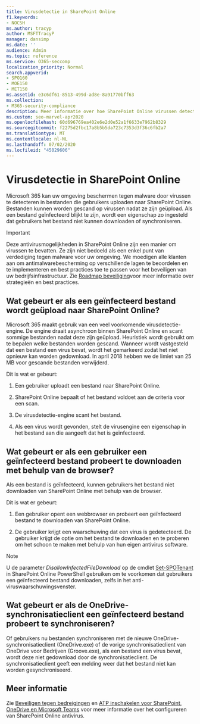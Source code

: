 ```yaml
---
title: Virusdetectie in SharePoint Online
f1.keywords:
- NOCSH
ms.author: tracyp
author: MSFTTracyP
manager: dansimp
ms.date: ''
audience: Admin
ms.topic: reference
ms.service: O365-seccomp
localization_priority: Normal
search.appverid:
- SPO160
- MOE150
- MET150
ms.assetid: e3c6df61-8513-499d-ad8e-8a91770bff63
ms.collection:
- M365-security-compliance
description: Meer informatie over hoe SharePoint Online virussen detecteert in bestanden die gebruikers uploaden en voorkomt dat gebruikers de bestanden kunnen downloaden of synchroniseren.
ms.custom: seo-marvel-apr2020
ms.openlocfilehash: 60d696769ea402e6e2d0e52a1f6633e7962b8329
ms.sourcegitcommit: f2275d2fbc17a8b5b5da723c7353d3f36c6fb2a7
ms.translationtype: MT
ms.contentlocale: nl-NL
ms.lasthandoff: 07/02/2020
ms.locfileid: "45029606"
---
```

# <a name="virus-detection-in-sharepoint-online"></a>Virusdetectie in SharePoint Online

Microsoft 365 kan uw omgeving beschermen tegen malware door virussen te detecteren in bestanden die gebruikers uploaden naar SharePoint Online. Bestanden kunnen worden gescand op virussen nadat ze zijn geüpload. Als een bestand geïnfecteerd blijkt te zijn, wordt een eigenschap zo ingesteld dat gebruikers het bestand niet kunnen downloaden of synchroniseren.

> [!IMPORTANT]
> Deze antivirusmogelijkheden in SharePoint Online zijn een manier om virussen te bevatten. Ze zijn niet bedoeld als een enkel punt van verdediging tegen malware voor uw omgeving. We moedigen alle klanten aan om antimalwarebescherming op verschillende lagen te beoordelen en te implementeren en best practices toe te passen voor het beveiligen van uw bedrijfsinfrastructuur. Zie [Roadmap beveiliging](security-roadmap.md)voor meer informatie over strategieën en best practices.

## <a name="what-happens-when-an-infected-file-is-uploaded-to-sharepoint-online"></a>Wat gebeurt er als een geïnfecteerd bestand wordt geüpload naar SharePoint Online?

Microsoft 365 maakt gebruik van een veel voorkomende virusdetectie-engine. De engine draait asynchroon binnen SharePoint Online en scant sommige bestanden nadat deze zijn geüpload. Heuristiek wordt gebruikt om te bepalen welke bestanden worden gescand. Wanneer wordt vastgesteld dat een bestand een virus bevat, wordt het gemarkeerd zodat het niet opnieuw kan worden gedownload. In april 2018 hebben we de limiet van 25 MB voor gescande bestanden verwijderd.

Dit is wat er gebeurt:

1. Een gebruiker uploadt een bestand naar SharePoint Online.

2. SharePoint Online bepaalt of het bestand voldoet aan de criteria voor een scan.

3. De virusdetectie-engine scant het bestand.

4. Als een virus wordt gevonden, stelt de virusengine een eigenschap in het bestand aan die aangeeft dat het is geïnfecteerd.

## <a name="what-happens-when-a-user-tries-to-download-an-infected-file-by-using-the-browser"></a>Wat gebeurt er als een gebruiker een geïnfecteerd bestand probeert te downloaden met behulp van de browser?

Als een bestand is geïnfecteerd, kunnen gebruikers het bestand niet downloaden van SharePoint Online met behulp van de browser.

Dit is wat er gebeurt:

1. Een gebruiker opent een webbrowser en probeert een geïnfecteerd bestand te downloaden van SharePoint Online.

2. De gebruiker krijgt een waarschuwing dat een virus is gedetecteerd. De gebruiker krijgt de optie om het bestand te downloaden en te proberen om het schoon te maken met behulp van hun eigen antivirus software.

> [!NOTE]
> U de parameter *DisallowInfectedFileDownload* op de cmdlet [Set-SPOTenant](https://docs.microsoft.com/powershell/module/sharepoint-online/Set-SPOTenant) in SharePoint Online PowerShell gebruiken om te voorkomen dat gebruikers een geïnfecteerd bestand downloaden, zelfs in het anti-viruswaarschuwingsvenster.

## <a name="what-happens-when-the-onedrive-sync-client-tries-to-sync-an-infected-file"></a>Wat gebeurt er als de OneDrive-synchronisatieclient een geïnfecteerd bestand probeert te synchroniseren?

Of gebruikers nu bestanden synchroniseren met de nieuwe OneDrive-synchronisatieclient (OneDrive.exe) of de vorige synchronisatieclient van OneDrive voor Bedrijven (Groove.exe), als een bestand een virus bevat, wordt deze niet gedownload door de synchronisatieclient. De synchronisatieclient geeft een melding weer dat het bestand niet kan worden gesynchroniseerd.

## <a name="more-information"></a>Meer informatie

Zie [Beveiligen tegen bedreigingen](https://docs.microsoft.com/microsoft-365/security/office-365-security/protect-against-threats?view=o365-worldwide#requirements) en [ATP inschakelen voor SharePoint, OneDrive en Microsoft Teams](https://docs.microsoft.com/microsoft-365/security/office-365-security/turn-on-atp-for-spo-odb-and-teams?view=o365-worldwide) voor meer informatie over het configureren van SharePoint Online antivirus.


